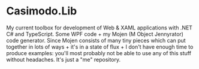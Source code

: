 # Casimodo.Lib

My current toolbox for development of Web & XAML applications with .NET C# and TypeScript.
Some WPF code + my Mojen (M Object Jennyrator) code generator.
Since Mojen consists of many tiny pieces which can put together in lots of ways + it's in a state of flux + I don't have enough time to produce examples: you'll most probably not be able to use any of this stuff without headaches. It's just a "me" repository.
